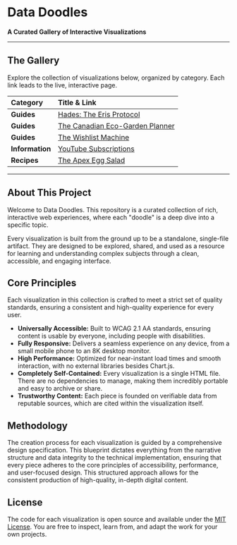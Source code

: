 # Data Doodles

**A Curated Gallery of Interactive Visualizations**

-----

## The Gallery

Explore the collection of visualizations below, organized by category. Each link leads to the live, interactive page.

| Category | Title & Link |
| :-------------- | :--------------------------------------------------------------------------------------------------------------------------------------------------------------------------------------------------------------- |
| **Guides** | [Hades: The Eris Protocol](https://shfqrkhn.github.io/Data-Doodles/Guide_Game-Hades_The_Eris_Protocol.html) |
| **Guides** | [The Canadian Eco-Garden Planner](https://shfqrkhn.github.io/Data-Doodles/Guide_Gardening-The_Canadian_Eco-Garden_Planner.html) |
| **Guides** | [The Wishlist Machine](https://shfqrkhn.github.io/Data-Doodles/Guide_Other-The_Wishlist_Machine.html) |
| **Information** | [YouTube Subscriptions](https://shfqrkhn.github.io/Data-Doodles/Info-YouTube_Subscriptions.html) |
| **Recipes** | [The Apex Egg Salad](https://shfqrkhn.github.io/Data-Doodles/Recipe-The_Apex_Egg_Salad.html) |

-----

## About This Project

Welcome to Data Doodles. This repository is a curated collection of rich, interactive web experiences, where each "doodle" is a deep dive into a specific topic.

Every visualization is built from the ground up to be a standalone, single-file artifact. They are designed to be explored, shared, and used as a resource for learning and understanding complex subjects through a clean, accessible, and engaging interface.

## Core Principles

Each visualization in this collection is crafted to meet a strict set of quality standards, ensuring a consistent and high-quality experience for every user.

  - **Universally Accessible:** Built to WCAG 2.1 AA standards, ensuring content is usable by everyone, including people with disabilities.
  - **Fully Responsive:** Delivers a seamless experience on any device, from a small mobile phone to an 8K desktop monitor.
  - **High Performance:** Optimized for near-instant load times and smooth interaction, with no external libraries besides Chart.js.
  - **Completely Self-Contained:** Every visualization is a single HTML file. There are no dependencies to manage, making them incredibly portable and easy to archive or share.
  - **Trustworthy Content:** Each piece is founded on verifiable data from reputable sources, which are cited within the visualization itself.

## Methodology

The creation process for each visualization is guided by a comprehensive design specification. This blueprint dictates everything from the narrative structure and data integrity to the technical implementation, ensuring that every piece adheres to the core principles of accessibility, performance, and user-focused design. This structured approach allows for the consistent production of high-quality, in-depth digital content.

## License

The code for each visualization is open source and available under the [MIT License](https://github.com/shfqrkhn/Data-Doodles/blob/main/LICENSE). You are free to inspect, learn from, and adapt the work for your own projects.
